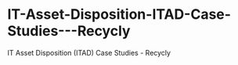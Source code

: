 # IT-Asset-Disposition-ITAD-Case-Studies---Recycly
IT Asset Disposition (ITAD) Case Studies - Recycly
